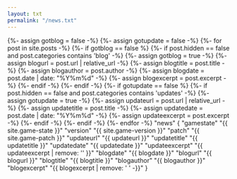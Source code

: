 ```yaml
---
layout: txt
permalink: "/news.txt"
---
```

<div>
{%- assign gotblog = false -%}
{%- assign gotupdate = false -%}
{%- for post in site.posts -%}
	{%- if gotblog == false %}
		{%- if post.hidden == false and post.categories contains 'blog' -%}
			{%- assign gotblog = true -%}
			{%- assign blogurl = post.url | relative_url -%}
			{%- assign blogtitle = post.title -%}
			{%- assign blogauthor = post.author -%}
			{%- assign blogdate = post.date | date: "%Y%m%d" -%}
			{%- assign blogexcerpt = post.excerpt -%}
		{%- endif -%}
	{%- endif -%}
	{%- if gotupdate == false %}
		{%- if post.hidden == false and post.categories contains 'updates' -%}
			{%- assign gotupdate = true -%}
			{%- assign updateurl = post.url | relative_url -%}
			{%- assign updatetitle = post.title -%}
			{%- assign updatedate = post.date | date: "%Y%m%d" -%}
			{%- assign updateexcerpt = post.excerpt -%}
		{%- endif -%}
	{%- endif -%}
{%- endfor -%}
"news"
{
	"gamestate"	"{{ site.game-state }}"
	"version"	"{{ site.game-version }}"
	"patch"		"{{ site.game-patch }}"
	"updateurl"	"{{ updateurl }}"
	"updatetitle"	"{{ updatetitle }}"
	"updatedate"	"{{ updatedate }}"
	"updateexcerpt"	"{{ updateexcerpt | remove: '' }}"
	"blogdate"	"{{ blogdate }}"
	"blogurl"	"{{ blogurl }}"
	"blogtitle"	"{{ blogtitle }}"
	"blogauthor"	"{{ blogauthor }}"
	"blogexcerpt"	"{{ blogexcerpt | remove: '
' -}}"
}
</div>
